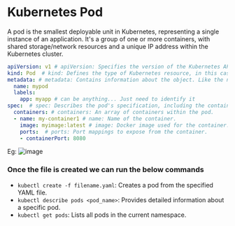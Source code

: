 # Kubernetes Pod
A pod is the smallest deployable unit in Kubernetes, representing a single instance of an application. It's a group of one or more containers, with shared storage/network resources and a unique IP address within the Kubernetes cluster.

```yaml
apiVersion: v1 # apiVersion: Specifies the version of the Kubernetes API being used.
kind: Pod  # kind: Defines the type of Kubernetes resource, in this case, a Pod.
metadata: # metadata: Contains information about the object. Like the name, labels, and other metadata of the pod.
  name: mypod
  labels:
    app: myapp # can be anything... Just need to identify it
spec:  # spec: Describes the pod's specification, including the containers running inside it.
  containers: # containers: An array of containers within the pod.
  - name: my-container1 # name: Name of the container.
    image: myimage:latest # image: Docker image used for the container.
    ports:  # ports: Port mappings to expose from the container.
    - containerPort: 8080
```
Eg:
![image](https://github.com/itsarkcodes/Mastering-DevOps/assets/87442305/979318ad-0ec4-4490-af82-307b111608eb)

### Once the file is created we can run the below commands
- ```kubectl create -f filename.yaml```: Creates a pod from the specified YAML file.  
- ```kubectl describe pods <pod_name>```: Provides detailed information about a specific pod.  
- ```kubectl get pods```: Lists all pods in the current namespace.
